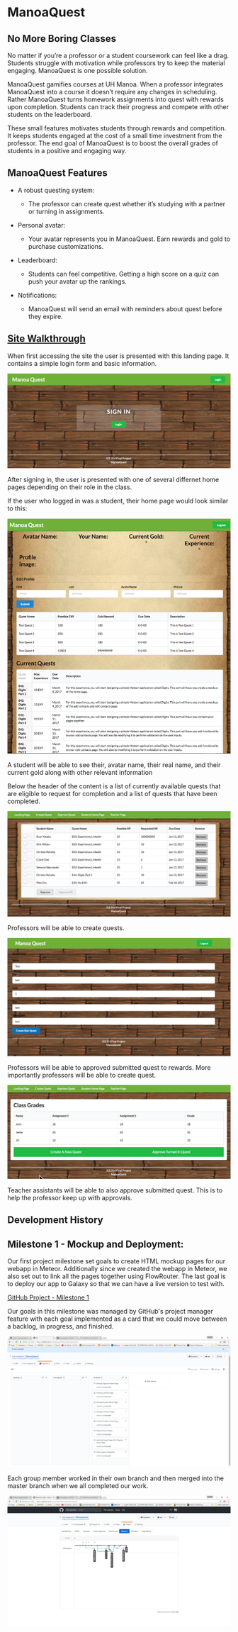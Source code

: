# ManoaQuest

## No More Boring Classes

No matter if you’re a professor or a student coursework can feel like a drag. Students struggle with motivation while professors try to keep the material engaging. ManoaQuest is one possible solution.

ManoaQuest gamifies courses at UH Manoa. When a professor integrates ManoaQuest into a course it doesn’t require any changes in scheduling. Rather ManoaQuest turns homework assignments into quest with rewards upon completion. Students can track their progress and compete with other students on the leaderboard.

These small features motivates students through rewards and competition. It keeps students engaged at the cost of a small time investment from the professor. The end goal of ManoaQuest is to boost the overall grades of students in a positive and engaging way.

## ManoaQuest Features

* A robust questing system:
  * The professor can create quest whether it’s studying with a partner or turning in assignments.   

* Personal avatar:
  * Your avatar represents you in ManoaQuest. Earn rewards and gold to purchase customizations.

* Leaderboard:
  * Students can feel competitive. Getting a high score on a quiz can push your avatar up the rankings.

* Notifications:
  * ManoaQuest will send an email with reminders about quest before they expire.

## [Site Walkthrough](http://manoaquest.meteorapp.com/)

When first accessing the site the user is presented with this landing page. It contains a simple login form and basic information.

![Image](/screenshots/landing-page.png)

After signing in, the user is presented with one of several differnet home pages depending on their role in the class.

If the user who logged in was a student, their home page would look similar to this:

![Image](/screenshots/student-home-page.png)

A student will be able to see their, avatar name, their real name, and their current gold along with other relevant information

Below the header of the content is a list of currently available quests that are eligible to request for completion and a list of quests that have been completed.

![Image](/screenshots/approve-quest.png)

Professors will be able to create quests.

![Image](/screenshots/create-quest.png)

Professors will be able to approved submitted quest to rewards. More importantly professors will be able to create quest.

![Image](/screenshots/teacher-page.png)

Teacher assistants will be able to also approve submitted quest. This is to help the professor keep up with approvals.

## Development History
## Milestone 1 - Mockup and Deployment: 
Our first project milestone set goals to create HTML mockup pages for our webapp in Meteor. Additionally since we created the webapp in Meteor, we also set out to link all the pages together using FlowRouter. The last goal is to deploy our app to Galaxy so that we can have a live version to test with.

[GitHub Project - Milestone 1](https://github.com/manoaquest/ManoaQuest/projects/1)

Our goals in this milestone was managed by GitHub's project manager feature with each goal implemented as a card that we could move between a backlog, in progress, and finished. 

![Image](/screenshots/m1screencap.PNG)

Each group member worked in their own branch and then merged into the master branch when we all completed our work.

![Image](/screenshots/m1network.PNG)
